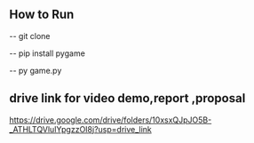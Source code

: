 ## How to Run

-- git clone

-- pip install pygame

-- py game.py


## drive link for video demo,report ,proposal


https://drive.google.com/drive/folders/10xsxQJpJO5B-_ATHLTQVluIYpgzzOI8j?usp=drive_link
